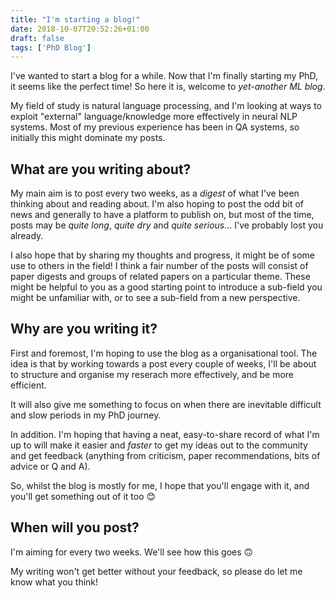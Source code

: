 ```yaml
---
title: "I'm starting a blog!"
date: 2018-10-07T20:52:26+01:00
draft: false
tags: ['PhD Blog']
---
```


I've wanted to start a blog for a while. Now that I'm finally starting my PhD, it seems like the perfect time!
So here it is, welcome to *yet-another ML blog*. 

My field of study is natural language processing, and I'm looking at ways to exploit "external" language/knowledge more effectively in neural NLP systems. Most of my previous experience has been in QA systems, so initially this might dominate my posts.

## What are you writing about?

My main aim is to post every two weeks, as a *digest* of what I've been thinking about and reading about. I'm also hoping to post the odd bit of news and generally to have a platform to publish on, but most of the time, posts may be *quite long*, *quite dry* and *quite serious*... I've probably lost you already. 

I also hope that by sharing my thoughts and progress, it might be of some use to others in the field! I think a fair number of the posts will consist of paper digests and groups of related papers on a particular theme. These might be helpful to you as a good starting point to introduce a sub-field you might be unfamiliar with, or to see a sub-field from a new perspective.

## Why are you writing it?

First and foremost, I'm hoping to use the blog as a organisational tool. The idea is that by working towards a post every couple of weeks, I'll be about to structure and organise my reserach more effectively, and be more efficient.

It will also give me something to focus on when there are inevitable difficult and slow periods in my PhD journey.

In addition. I'm hoping that having a neat, easy-to-share record of what I'm up to will make it easier and *faster* to get my ideas out to the community and get feedback (anything from criticism, paper recommendations, bits of advice or Q and A). 

So, whilst the blog is mostly for me, I hope that you'll engage with it, and you'll get something out of it too 😊


## When will you post?

I'm aiming for every two weeks. We'll see how this goes 🙃


My writing won't get better without your feedback, so please do let me know what you think!

